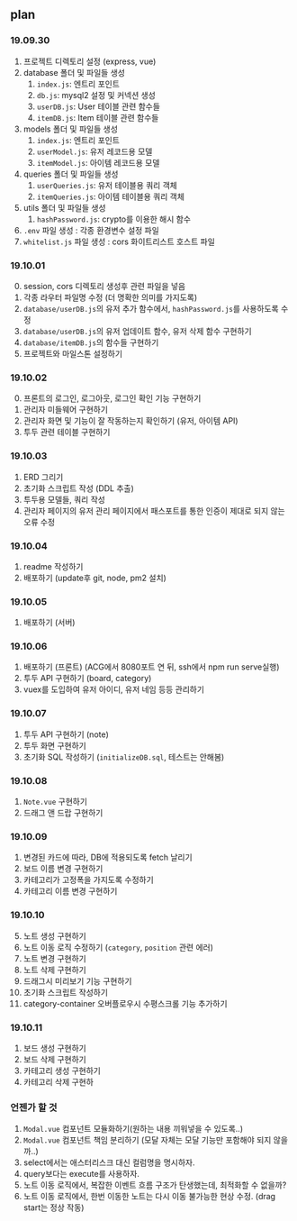 ## plan
### 19.09.30
1. 프로젝트 디렉토리 설정 (express, vue)
2. database 폴더 및 파일들 생성
    1. `index.js`: 엔트리 포인트
    2. `db.js`: mysql2 설정 및 커넥션 생성
    3. `userDB.js`: User 테이블 관련 함수들
    4. `itemDB.js`: Item 테이블 관련 함수들
3. models 폴더 및 파일들 생성
    1. `index.js`: 엔트리 포인트
    2. `userModel.js`: 유저 레코드용 모델
    3. `itemModel.js`: 아이템 레코드용 모델
4. queries 폴더 및 파일들 생성
    1. `userQueries.js`: 유저 테이블용 쿼리 객체
    2. `itemQueries.js`: 아이템 테이블용 쿼리 객체
5. utils 폴더 및 파일들 생성
    1. `hashPassword.js`: crypto를 이용한 해시 함수
6. `.env` 파일 생성 : 각종 환경변수 설정 파일
7. `whitelist.js` 파일 생성 : cors 화이트리스트 호스트 파일

### 19.10.01
0. session, cors 디렉토리 생성후 관련 파일을 넣음
1. 각종 라우터 파일명 수정 (더 명확한 의미를 가지도록)
1. `database/userDB.js`의 유저 추가 함수에서, `hashPassword.js`를 사용하도록 수정
2. `database/userDB.js`의 유저 업데이트 함수, 유저 삭제 함수 구현하기
3. `database/itemDB.js`의 함수들 구현하기
4. 프로젝트와 마일스톤 설정하기

### 19.10.02
0. 프론트의 로그인, 로그아웃, 로그인 확인 기능 구현하기
1. 관리자 미들웨어 구현하기
2. 관리자 화면 및 기능이 잘 작동하는지 확인하기 (유저, 아이템 API)
3. 투두 관련 테이블 구현하기

### 19.10.03
1. ERD 그리기
2. 초기화 스크립트 작성 (DDL 추출)
3. 투두용 모델들, 쿼리 작성
4. 관리자 페이지의 유저 관리 페이지에서 패스포트를 통한 인증이 제대로 되지 않는 오류 수정

### 19.10.04 
1. readme 작성하기
2. 배포하기 (update후 git, node, pm2 설치)

### 19.10.05
1. 배포하기 (서버)

### 19.10.06
1. 배포하기 (프론트) (ACG에서 8080포트 연 뒤, ssh에서 npm run serve실행) 
2. 투두 API 구현하기 (board, category)
3. vuex를 도입하여 유저 아이디, 유저 네임 등등 관리하기

### 19.10.07
1. 투두 API 구현하기 (note)
2. 투두 화면 구현하기
3. 초기화 SQL 작성하기 (`initializeDB.sql`, 테스트는 안해봄)

### 19.10.08
1. `Note.vue` 구현하기
2. 드래그 앤 드랍 구현하기

### 19.10.09
1. 변경된 카드에 따라, DB에 적용되도록 fetch 날리기
2. 보드 이름 변경 구현하기
3. 카테고리가 고정폭을 가지도록 수정하기
4. 카테고리 이름 변경 구현하기

### 19.10.10
5. 노트 생성 구현하기
2. 노트 이동 로직 수정하기 (`category`, `position` 관련 에러)
6. 노트 변경 구현하기
7. 노트 삭제 구현하기
2. 드래그시 미리보기 기능 구현하기
3. 초기화 스크립트 작성하기
5. category-container 오버플로우시 수평스크롤 기능 추가하기

### 19.10.11
1. 보드 생성 구현하기
2. 보드 삭제 구현하기
3. 카테고리 생성 구현하기
4. 카테고리 삭제 구현하

### 언젠가 할 것
1. `Modal.vue` 컴포넌트 모듈화하기(원하는 내용 끼워넣을 수 있도록..)
2. `Modal.vue` 컴포넌트 책임 분리하기 (모달 자체는 모달 기능만 포함해야 되지 않을까..)
3. select에서는 애스터리스크 대신 컬럼명을 명시하자.
4. query보다는 execute를 사용하자.
5. 노트 이동 로직에서, 복잡한 이벤트 흐름 구조가 탄생했는데, 최적화할 수 없을까?
6. 노트 이동 로직에서, 한번 이동한 노트는 다시 이동 불가능한 현상 수정. (drag start는 정상 작동) 